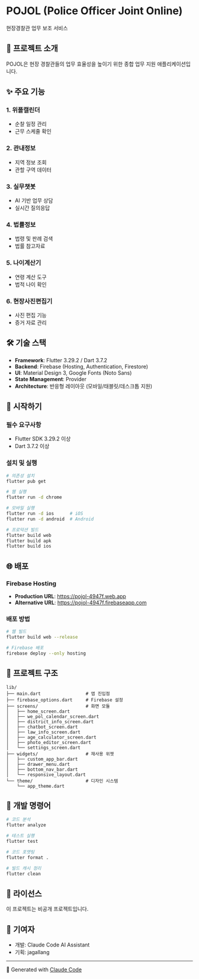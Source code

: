 # POJOL (Police Officer Joint Online)

현장경찰관 업무 보조 서비스

## 📱 프로젝트 소개

POJOL은 현장 경찰관들의 업무 효율성을 높이기 위한 종합 업무 지원 애플리케이션입니다.

## ✨ 주요 기능

### 1. 위폴캘린더
- 순찰 일정 관리
- 근무 스케줄 확인

### 2. 관내정보
- 지역 정보 조회
- 관할 구역 데이터

### 3. 실무챗봇
- AI 기반 업무 상담
- 실시간 질의응답

### 4. 법률정보
- 법령 및 판례 검색
- 법률 참고자료

### 5. 나이계산기
- 연령 계산 도구
- 법적 나이 확인

### 6. 현장사진편집기
- 사진 편집 기능
- 증거 자료 관리

## 🛠 기술 스택

- **Framework**: Flutter 3.29.2 / Dart 3.7.2
- **Backend**: Firebase (Hosting, Authentication, Firestore)
- **UI**: Material Design 3, Google Fonts (Noto Sans)
- **State Management**: Provider
- **Architecture**: 반응형 레이아웃 (모바일/태블릿/데스크톱 지원)

## 🚀 시작하기

### 필수 요구사항

- Flutter SDK 3.29.2 이상
- Dart 3.7.2 이상

### 설치 및 실행

```bash
# 의존성 설치
flutter pub get

# 웹 실행
flutter run -d chrome

# 모바일 실행
flutter run -d ios      # iOS
flutter run -d android  # Android

# 프로덕션 빌드
flutter build web
flutter build apk
flutter build ios
```

## 🌐 배포

### Firebase Hosting
- **Production URL**: https://pojol-4947f.web.app
- **Alternative URL**: https://pojol-4947f.firebaseapp.com

### 배포 방법

```bash
# 웹 빌드
flutter build web --release

# Firebase 배포
firebase deploy --only hosting
```

## 📁 프로젝트 구조

```
lib/
├── main.dart                 # 앱 진입점
├── firebase_options.dart     # Firebase 설정
├── screens/                  # 화면 모듈
│   ├── home_screen.dart
│   ├── we_pol_calendar_screen.dart
│   ├── district_info_screen.dart
│   ├── chatbot_screen.dart
│   ├── law_info_screen.dart
│   ├── age_calculator_screen.dart
│   ├── photo_editor_screen.dart
│   └── settings_screen.dart
├── widgets/                  # 재사용 위젯
│   ├── custom_app_bar.dart
│   ├── drawer_menu.dart
│   ├── bottom_nav_bar.dart
│   └── responsive_layout.dart
└── theme/                    # 디자인 시스템
    └── app_theme.dart
```

## 🔧 개발 명령어

```bash
# 코드 분석
flutter analyze

# 테스트 실행
flutter test

# 코드 포맷팅
flutter format .

# 빌드 캐시 정리
flutter clean
```

## 📄 라이선스

이 프로젝트는 비공개 프로젝트입니다.

## 👥 기여자

- 개발: Claude Code AI Assistant
- 기획: jagallang

---

🤖 Generated with [Claude Code](https://claude.com/claude-code)
